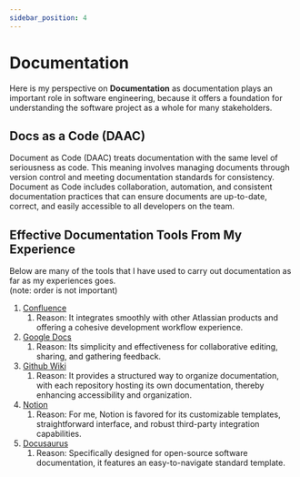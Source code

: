 ```yaml
---
sidebar_position: 4
---
```


# Documentation

Here is my perspective on **Documentation** as documentation plays an important role in software engineering, because it offers a foundation for understanding the software project as a whole for many stakeholders.

## Docs as a Code (DAAC)

Document as Code (DAAC) treats documentation with the same level of seriousness as code. This meaning involves managing documents through version control and meeting documentation standards for consistency. Document as Code includes collaboration, automation, and consistent documentation practices that can ensure documents are up-to-date, correct, and easily accessible to all developers on the team.

## Effective Documentation Tools From My Experience

Below are many of the tools that I have used to carry out documentation as far as my experiences goes. \
(note: order is not important)

1. [Confluence](https://www.atlassian.com/software/confluence)
   1. Reason: It integrates smoothly with other Atlassian products and offering a cohesive development workflow experience.
2. [Google Docs](https://www.google.com/docs/about/)
   1. Reason: Its simplicity and effectiveness for collaborative editing, sharing, and gathering feedback.
3. [Github Wiki](https://docs.github.com/en/communities/documenting-your-project-with-wikis)
   1. Reason: It provides a structured way to organize documentation, with each repository hosting its own documentation, thereby enhancing accessibility and organization.
4. [Notion](https://www.notion.so/product)
   1. Reason: For me, Notion is favored for its customizable templates, straightforward interface, and robust third-party integration capabilities.
5. [Docusaurus](https://docusaurus.io/)
   1. Reason: Specifically designed for open-source software documentation, it features an easy-to-navigate standard template.
